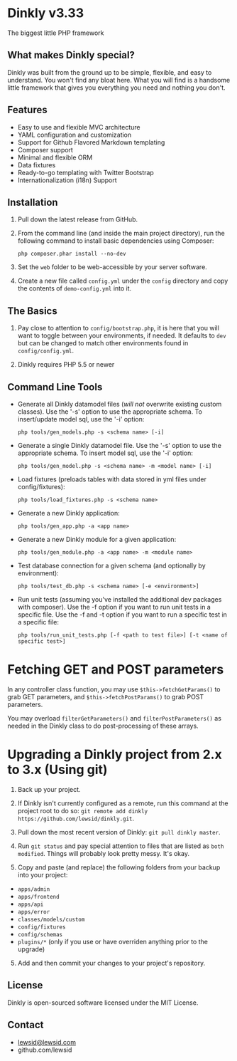 Dinkly v3.33
============

The biggest little PHP framework


What makes Dinkly special?
--------------------------

Dinkly was built from the ground up to be simple, flexible, and easy to understand. You won't find any bloat here. What you will find is a handsome little framework that gives you everything you need and nothing you don't.


Features
--------

- Easy to use and flexible MVC architecture
- YAML configuration and customization
- Support for Github Flavored Markdown templating
- Composer support
- Minimal and flexible ORM
- Data fixtures
- Ready-to-go templating with Twitter Bootstrap
- Internationalization (i18n) Support


Installation
------------

  1. Pull down the latest release from GitHub.

  2. From the command line (and inside the main project directory), run the following command to install basic dependencies using Composer:

      `php composer.phar install --no-dev`
      
  3. Set the `web` folder to be web-accessible by your server software.

  4. Create a new file called `config.yml` under the `config` directory and copy the contents of `demo-config.yml` into it.


The Basics
----------

  1. Pay close to attention to `config/bootstrap.php`, it is here that you will want to toggle between your environments, if needed. It defaults to `dev` but can be changed to match other environments found in `config/config.yml`.

  2. Dinkly requires PHP 5.5 or newer


Command Line Tools
------------------

  - Generate all Dinkly datamodel files (*will not* overwrite existing custom classes). Use the '-s' option to use the appropriate schema. To insert/update model sql, use the '-i' option:

    `php tools/gen_models.php -s <schema name> [-i]`

  - Generate a single Dinkly datamodel file. Use the '-s' option to use the appropriate schema. To insert model sql, use the '-i' option:

    `php tools/gen_model.php -s <schema name> -m <model name> [-i]`

  - Load fixtures (preloads tables with data stored in yml files under config/fixtures):

    `php tools/load_fixtures.php -s <schema name>`

  - Generate a new Dinkly application:

    `php tools/gen_app.php -a <app name>`

  - Generate a new Dinkly module for a given application:

    `php tools/gen_module.php -a <app name> -m <module name>`

  - Test database connection for a given schema (and optionally by environment):

    `php tools/test_db.php -s <schema name> [-e <environment>]`

  - Run unit tests (assuming you've installed the additional dev packages with composer). Use the -f option if you want to run unit tests in a specific file. Use the -f and -t option if you want to run a specific test in a specific file:

    `php tools/run_unit_tests.php [-f <path to test file>] [-t <name of specific test>]`


Fetching GET and POST parameters
================================

In any controller class function, you may use `$this->fetchGetParams()` to grab GET parameters, and `$this->fetchPostParams()` to grab POST parameters.

You may overload `filterGetParameters()` and `filterPostParameters()` as needed in the Dinkly class to do post-processing of these arrays.


Upgrading a Dinkly project from 2.x to 3.x (Using git)
======================================================

1. Back up your project.

2. If Dinkly isn't currently configured as a remote, run this command at the project root to do so: `git remote add dinkly https://github.com/lewsid/dinkly.git`.
 
3. Pull down the most recent version of Dinkly: `git pull dinkly master`.

4. Run `git status` and pay special attention to files that are listed as `both modified`. Things will probably look pretty messy. It's okay.

5. Copy and paste (and replace) the following folders from your backup into your project:

  - `apps/admin`
  - `apps/frontend`
  - `apps/api`
  - `apps/error`
  - `classes/models/custom`
  - `config/fixtures`
  - `config/schemas`
  - `plugins/*` (only if you use or have overriden anything prior to the upgrade)

5. Add and then commit your changes to your project's repository.


License
-------

Dinkly is open-sourced software licensed under the MIT License.


Contact
-------

  - lewsid@lewsid.com
  - github.com/lewsid
